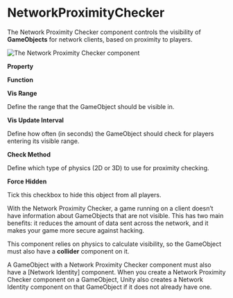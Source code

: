 # NetworkProximityChecker

The Network Proximity Checker component controls the visibility of
**GameObjects** for network clients, based on proximity to players.

![The Network Proximity Checker component](https://docs.unity3d.com/uploads/Main/NetworkProximityCheck.png)

**Property**

**Function**

**Vis Range**

Define the range that the GameObject should be visible in.

**Vis Update Interval**

Define how often (in seconds) the GameObject should check for players entering
its visible range.

**Check Method**

Define which type of physics (2D or 3D) to use for proximity checking.

**Force Hidden**

Tick this checkbox to hide this object from all players.

With the Network Proximity Checker, a game running on a client doesn’t have
information about GameObjects that are not visible. This has two main benefits:
it reduces the amount of data sent across the network, and it makes your game
more secure against hacking.

This component relies on physics to calculate visibility, so the GameObject must
also have a **collider** component on it.

A GameObject with a Network Proximity Checker component must also have a
[Network Identity]
component. When you create a Network Proximity Checker component on a
GameObject, Unity also creates a Network Identity component on that GameObject
if it does not already have one.

